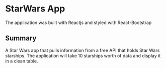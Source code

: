 # StarWars App
The application was built with Reactjs and styled with React-Bootstrap


## Summary
A Star Wars app that pulls information from a free API that holds Star Wars starships. The application will take 10 starships worth of data and display it in a clean table. 
